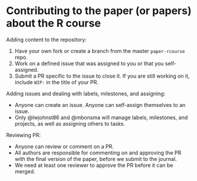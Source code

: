 
# Contributing to the paper (or papers) about the R course

Adding content to the repository:

1. Have your own fork or create a branch from the master `paper-rcourse` repo.
2. Work on a defined issue that was assigned to you or that you self-assigned.
3. Submit a PR specific to the issue to close it. If you are still working on it,
include `WIP:` in the title of your PR.

Adding issues and dealing with labels, milestones, and assigning:

- Anyone can create an issue. Anyone can self-assign themselves to an issue.
- Only @lwjohnst86 and @mbonsma will manage labels, milestones, and projects, as 
well as assigning others to tasks.

Reviewing PR:

- Anyone can review or comment on a PR.
- All authors are responsible for commenting on and approving the PR with the final
version of the paper, before we submit to the journal.
- We need at least one reviewer to approve the PR before it can be merged.
